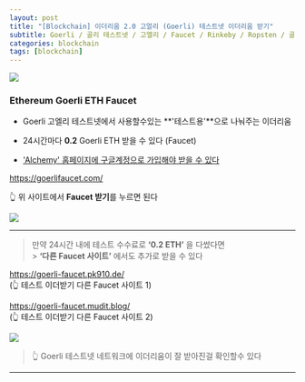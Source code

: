 ```yaml
---
layout: post
title: "[Blockchain] 이더리움 2.0 고얼리 (Goerli) 테스트넷 이더리움 받기"
subtitle: Goerli / 골리 테스트넷 / 고엘리 / Faucet / Rinkeby / Ropsten / 골리 / 고얼리
categories: blockchain
tags: [blockchain]
---
```


![](https://velog.velcdn.com/images/-__-/post/df68b247-a19e-48c4-aa56-7a8859c2bc28/image.png)

### Ethereum Goerli ETH Faucet

- Goerli 고엘리 테스트넷에서 사용할수있는 **'테스트용'**으로 나눠주는 이더리움

- 24시간마다 **0.2** Goerli ETH 받을 수 있다 (Faucet)

- <u>'Alchemy' 홈페이지에 구글계정으로 가입해야 받을 수 있다</u>

<https://goerlifaucet.com/>

👆 위 사이트에서 **Faucet 받기**를 누르면 된다

![](https://velog.velcdn.com/images/-__-/post/c997e516-c254-46e7-b017-e5b9995ec2ff/image.png)

---

> 만약 24시간 내에 테스트 수수료로 **‘0.2 ETH’** 을 다썼다면<br> > **‘다른 Faucet 사이트’** 에서도 추가로 받을 수 있다

<https://goerli-faucet.pk910.de/><br>
(👆 테스트 이더받기 다른 Faucet 사이트 1)

<https://goerli-faucet.mudit.blog/><br>
(👆 테스트 이더받기 다른 Faucet 사이트 2)

![](https://velog.velcdn.com/images/-__-/post/9240eda2-8495-46b3-8ae8-afde7125b40b/image.png)

> 👆 Goerli 테스트넷 네트워크에 이더리움이 잘 받아진걸 확인할수 있다

---
